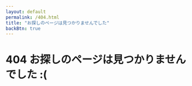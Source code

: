 ```yaml
---
layout: default
permalink: /404.html
title: "お探しのページは見つかりませんでした"
backBtn: true
---
```


# 404 お探しのページは見つかりませんでした :(
